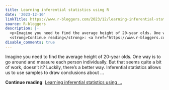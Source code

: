 ```yaml
---
title: Learning inferential statistics using R
date: '2023-12-16'
linkTitle: https://www.r-bloggers.com/2023/12/learning-inferential-statistics-using-r/
source: R-bloggers
description: |-
  <p>Imagine you need to find the average height of 20-year olds. One way is to go around and measure each person individually. But that seems quite a bit of work, doesn’t it? Luckily, there’s a better way. Inferential statistics allows us to use samples to draw conclusions about ...</p>
  <strong>Continue reading</strong>: <a href="https://www.r-bloggers.com/2023/12/learning-inferential-statistics-using-r/">Learning inferential statistics using ...
disable_comments: true
---
```

<p>Imagine you need to find the average height of 20-year olds. One way is to go around and measure each person individually. But that seems quite a bit of work, doesn’t it? Luckily, there’s a better way. Inferential statistics allows us to use samples to draw conclusions about ...</p>
<strong>Continue reading</strong>: <a href="https://www.r-bloggers.com/2023/12/learning-inferential-statistics-using-r/">Learning inferential statistics using ...
